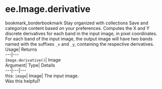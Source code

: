  
#  ee.Image.derivative
bookmark_borderbookmark Stay organized with collections  Save and categorize content based on your preferences.
Computes the X and Y discrete derivatives for each band in the input image, in pixel coordinates. 
For each band of the input image, the output image will have two bands named with the suffixes `_x` and `_y`, containing the respective derivatives.
Usage| Returns  
---|---  
`Image.derivative()`| Image  
Argument| Type| Details  
---|---|---  
this: `image`| Image| The input image.  
Was this helpful?
